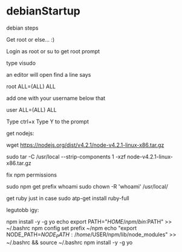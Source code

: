 # debianStartup
debian steps

Get root or else... :)

Login as root or su to get root prompt

type visudo

an editor will open find a line says

root ALL=(ALL) ALL

add one with your username below that

user ALL=(ALL) ALL

Type ctrl+x Type Y to the prompt

get nodejs:

wget https://nodejs.org/dist/v4.2.1/node-v4.2.1-linux-x86.tar.gz

sudo tar -C /usr/local --strip-components 1 -xzf node-v4.2.1-linux-x86.tar.gz 

fix npm permissions

sudo npm get prefix
whoami
sudo chown -R 'whoami' /usr/local/

get ruby just in case
sudo atp-get install ruby-full


legutobb igy:

npm install -y -g yo
echo export PATH="$HOME/npm/bin:$PATH" >> ~/.bashrc
npm config set prefix ~/npm
echo "export NODE_PATH=$NODE_PATH:/home/$USER/npm/lib/node_modules" >> ~/.bashrc && source ~/.bashrc
npm install -y -g yo
